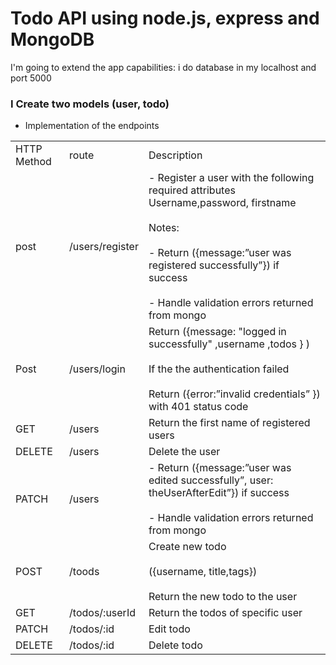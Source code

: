 # Todo API using node.js, express and MongoDB 

I'm going to extend the app capabilities:
  i do database in my localhost and port 5000

### I Create two models (user, todo) 

- Implementation of the endpoints   

|   |   |   |
|---|---|---|
|HTTP Method|route|Description|
|post|/users/register|- Register a user with the following required attributes Username,password, firstname <br><br>Notes:  <br><br>- Return ({message:”user was registered successfully”}) if success <br><br>- Handle validation errors returned from mongo|
|Post|/users/login|Return ({message: "logged in successfully" ,username ,todos } ) <br><br>If the the authentication failed  <br><br>Return ({error:”invalid credentials” }) with 401 status code|
|GET|/users|Return the first name of registered users|
|DELETE|/users|Delete the user|
|PATCH|/users|- Return ({message:”user was edited successfully”, user: theUserAfterEdit”}) if success <br><br>- Handle validation errors returned from mongo|
|POST|/toods|Create new todo  <br><br>({username, title,tags})  <br><br>Return the new todo to the user|
|GET|/todos/:userId|Return the todos of specific user|
|PATCH|/todos/:id|Edit todo|
|DELETE|/todos/:id|Delete todo|

